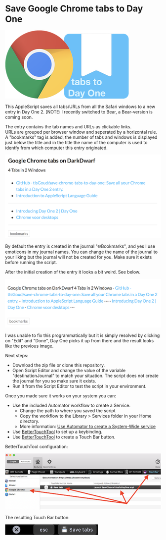 # Save Google Chrome tabs to Day One
![Google Chrome tabs to Day one 2](img/Chrome-tabs-to-Day-One.png)

This AppleScript saves all tabs/URLs from all the Safari windows to a new entry in Day One 2.
[NOTE: I recently switched to Bear, a Bear-version is coming soon.

The entry contains the tab names and URLs as clickable links.  
URLs are grouped per browser window and seperated by a horizontal rule.   
A "bookmarks" tag is added, the number of tabs and windows is displayed just below the title and in the title the name of the computer is used to identfy from which computer this entry originated.

![](img/PostAfterEditSave.png)

By default the entry is created in the journal "🌐Bookmarks", and yes I use emoticons in my journal names. You can change the name of the journal to your liking but the journal will not be created for you. Make sure it exists before running the script.   

After the initial creation of the entry it looks a bit weird. See below.

![](img/PostAfterCreation.png)

I was unable to fix this programmatically but it is simply resolved by clicking on "Edit"  and "Done", Day One picks it up from there and the result looks like the previous image.

Next steps:

- Download the zip file or clone this repository.
- Open Script Editor and change the value of the variable  "destinationJournal" to match your situation. The script does not create the journal for you so make sure it exists.  
- Run it from the Script Editor to test the script in your environment.

Once you made sure it works on your system you can:

- Use the included Automator workflow to create a Service.
	- Change the path to where you saved the script
	- Copy the workflow to the Library > Services folder in your Home directory.
	- More information: [Use Automator to create a System-Wide service](https://developer.apple.com/library/content/documentation/LanguagesUtilities/Conceptual/MacAutomationScriptingGuide/MakeaSystem-WideService.html)
- Use [BetterTouchTool](https://www.boastr.net) to set up a keybinding.
- Use [BetterTouchTool](https://www.boastr.net) to create a Touch Bar button.

BetterTouchTool configuration:

![](img/BetterTouchTool.png)

The resulting Touch Bar button:

![](img/TouchBarButton.png)
